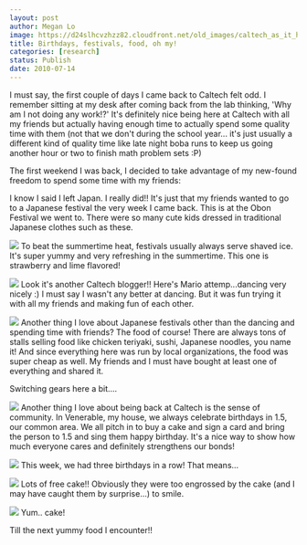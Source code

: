 ```yaml
---
layout: post
author: Megan Lo
image: https://d24slhcvzhzz82.cloudfront.net/old_images/caltech_as_it_happens/6a0105349b8251970b0133f248e727970b.jpg
title: Birthdays, festivals, food, oh my!
categories: [research]
status: Publish
date: 2010-07-14
---
```



I must say, the first couple of days I came back to Caltech felt odd. I remember sitting at my desk after coming back from the lab thinking, 'Why am I not doing any work!?' It's definitely nice being here at Caltech with all my friends but actually having enough time to actually spend some quality time with them (not that we don't during the school year... it's just usually a different kind of quality time like late night boba runs to keep us going another hour or two to finish math problem sets :P)

The first weekend I was back, I decided to take advantage of my new-found freedom to spend some time with my friends:

I know I said I left Japan. I really did!! It's just that my friends wanted to go to a Japanese festival the very week I came back. This is at the Obon Festival we went to. There were so many cute kids dressed in traditional Japanese clothes such as these.


![](https://d24slhcvzhzz82.cloudfront.net/old_images/caltech_as_it_happens/6a0105349b8251970b0133f248e9d7970b.jpg)
To beat the summertime heat, festivals usually always serve shaved ice. It's super yummy and very refreshing in the summertime. This one is strawberry and lime flavored!

![](https://d24slhcvzhzz82.cloudfront.net/old_images/caltech_as_it_happens/6a0105349b8251970b0134856e3526970c.jpg)
Look it's another Caltech blogger!! Here's Mario attemp...dancing very nicely :) I must say I wasn't any better at dancing. But it was fun trying it with all my friends and making fun of each other.


![](https://d24slhcvzhzz82.cloudfront.net/old_images/caltech_as_it_happens/6a0105349b8251970b0134856e3681970c.jpg)
Another thing I love about Japanese festivals other than the dancing and spending time with friends? The food of course! There are always tons of stalls selling food like chicken teriyaki, sushi, Japanese noodles, you name it! And since everything here was run by local organizations, the food was super cheap as well. My friends and I must have bought at least one of everything and shared it.

Switching gears here a bit....


![](https://d24slhcvzhzz82.cloudfront.net/old_images/caltech_as_it_happens/6a0105349b8251970b0134856e38ca970c.jpg)
Another thing I love about being back at Caltech is the sense of community. In Venerable, my house, we always celebrate birthdays in 1.5, our common area. We all pitch in to buy a cake and sign a card and bring the person to 1.5 and sing them happy birthday. It's a nice way to show how much everyone cares and definitely strengthens our bonds!

![](https://d24slhcvzhzz82.cloudfront.net/old_images/caltech_as_it_happens/6a0105349b8251970b0134856e3c06970c.jpg)
This week, we had three birthdays in a row! That means...


![](https://d24slhcvzhzz82.cloudfront.net/old_images/caltech_as_it_happens/6a0105349b8251970b0134856e3d8a970c.jpg)
Lots of free cake!! Obviously they were too engrossed by the cake (and I may have caught them by surprise...) to smile.


![](https://d24slhcvzhzz82.cloudfront.net/old_images/caltech_as_it_happens/6a0105349b8251970b0133f248f6e5970b.jpg)
Yum.. cake!

Till the next yummy food I encounter!!

